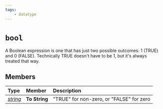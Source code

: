 ```yaml
---
tags:
    - datatype
---
```

# `bool`

A Boolean expression is one that has just two possible outcomes: 1 (TRUE) and 0 (FALSE). Technically TRUE doesn't have to be 1, but it's always treated that way.

## Members

| **Type** | **Member** | **Description** |
| :--- | :--- | :--- |
| [_string_](datatype-string.md) | **To String** | "TRUE" for non-zero, or "FALSE" for zero |
